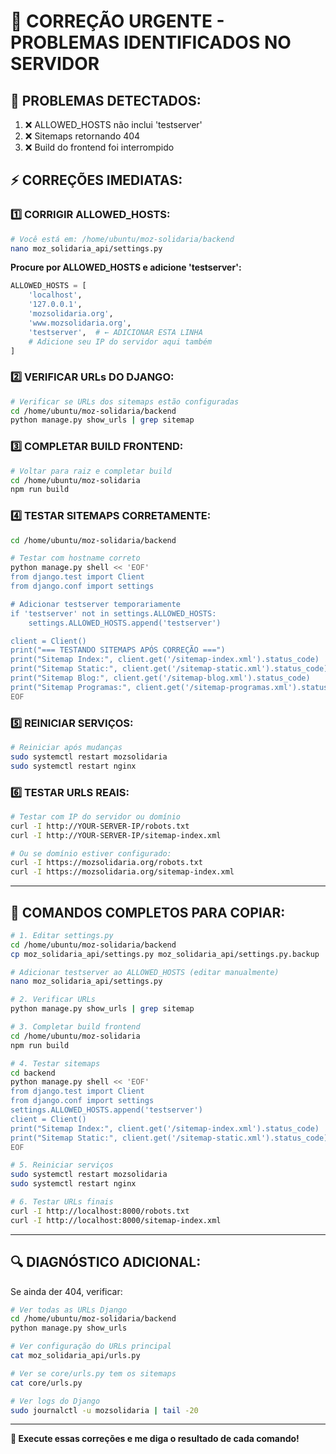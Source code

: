 # 🔧 CORREÇÃO URGENTE - PROBLEMAS IDENTIFICADOS NO SERVIDOR

## 🚨 **PROBLEMAS DETECTADOS:**
1. ❌ ALLOWED_HOSTS não inclui 'testserver'
2. ❌ Sitemaps retornando 404 
3. ❌ Build do frontend foi interrompido

## ⚡ **CORREÇÕES IMEDIATAS:**

### 1️⃣ **CORRIGIR ALLOWED_HOSTS:**
```bash
# Você está em: /home/ubuntu/moz-solidaria/backend
nano moz_solidaria_api/settings.py
```

**Procure por ALLOWED_HOSTS e adicione 'testserver':**
```python
ALLOWED_HOSTS = [
    'localhost',
    '127.0.0.1',
    'mozsolidaria.org',
    'www.mozsolidaria.org',
    'testserver',  # ← ADICIONAR ESTA LINHA
    # Adicione seu IP do servidor aqui também
]
```

### 2️⃣ **VERIFICAR URLs DO DJANGO:**
```bash
# Verificar se URLs dos sitemaps estão configuradas
cd /home/ubuntu/moz-solidaria/backend
python manage.py show_urls | grep sitemap
```

### 3️⃣ **COMPLETAR BUILD FRONTEND:**
```bash
# Voltar para raiz e completar build
cd /home/ubuntu/moz-solidaria
npm run build
```

### 4️⃣ **TESTAR SITEMAPS CORRETAMENTE:**
```bash
cd /home/ubuntu/moz-solidaria/backend

# Testar com hostname correto
python manage.py shell << 'EOF'
from django.test import Client
from django.conf import settings

# Adicionar testserver temporariamente
if 'testserver' not in settings.ALLOWED_HOSTS:
    settings.ALLOWED_HOSTS.append('testserver')

client = Client()
print("=== TESTANDO SITEMAPS APÓS CORREÇÃO ===")
print("Sitemap Index:", client.get('/sitemap-index.xml').status_code)
print("Sitemap Static:", client.get('/sitemap-static.xml').status_code)
print("Sitemap Blog:", client.get('/sitemap-blog.xml').status_code)
print("Sitemap Programas:", client.get('/sitemap-programas.xml').status_code)
EOF
```

### 5️⃣ **REINICIAR SERVIÇOS:**
```bash
# Reiniciar após mudanças
sudo systemctl restart mozsolidaria
sudo systemctl restart nginx
```

### 6️⃣ **TESTAR URLS REAIS:**
```bash
# Testar com IP do servidor ou domínio
curl -I http://YOUR-SERVER-IP/robots.txt
curl -I http://YOUR-SERVER-IP/sitemap-index.xml

# Ou se domínio estiver configurado:
curl -I https://mozsolidaria.org/robots.txt
curl -I https://mozsolidaria.org/sitemap-index.xml
```

---

## 📝 **COMANDOS COMPLETOS PARA COPIAR:**

```bash
# 1. Editar settings.py
cd /home/ubuntu/moz-solidaria/backend
cp moz_solidaria_api/settings.py moz_solidaria_api/settings.py.backup

# Adicionar testserver ao ALLOWED_HOSTS (editar manualmente)
nano moz_solidaria_api/settings.py

# 2. Verificar URLs
python manage.py show_urls | grep sitemap

# 3. Completar build frontend
cd /home/ubuntu/moz-solidaria
npm run build

# 4. Testar sitemaps
cd backend
python manage.py shell << 'EOF'
from django.test import Client
from django.conf import settings
settings.ALLOWED_HOSTS.append('testserver')
client = Client()
print("Sitemap Index:", client.get('/sitemap-index.xml').status_code)
print("Sitemap Static:", client.get('/sitemap-static.xml').status_code)
EOF

# 5. Reiniciar serviços
sudo systemctl restart mozsolidaria
sudo systemctl restart nginx

# 6. Testar URLs finais
curl -I http://localhost:8000/robots.txt
curl -I http://localhost:8000/sitemap-index.xml
```

---

## 🔍 **DIAGNÓSTICO ADICIONAL:**

Se ainda der 404, verificar:

```bash
# Ver todas as URLs Django
cd /home/ubuntu/moz-solidaria/backend
python manage.py show_urls

# Ver configuração do URLs principal
cat moz_solidaria_api/urls.py

# Ver se core/urls.py tem os sitemaps
cat core/urls.py

# Ver logs do Django
sudo journalctl -u mozsolidaria | tail -20
```

---

**🎯 Execute essas correções e me diga o resultado de cada comando!**
